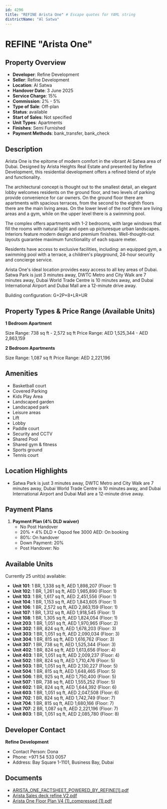 ```yaml
---
id: 4296
title: "REFINE Arista One" # Escape quotes for YAML string
districtName: "Al Satwa"
---
```


# REFINE "Arista One"

## Property Overview
- **Developer**: Refine Development
- **Seller**: Refine Development
- **Location**: Al Satwa
- **Handover Date**: 3 June 2025
- **Service Charge**: 15%
- **Commission**: 2% - 5%
- **Type of Sale**: Off-plan
- **Status**: available
- **Start of Sales**: Not specified
- **Unit Types**: Apartments
- **Finishes**: Semi Furnished
- **Payment Methods**: bank_transfer, bank_check

## Description
Arista One is the epitome of modern comfort in the vibrant Al Satwa area of Dubai. Designed by Arista Heights Real Estate and presented by Refine Development, this residential development offers a refined blend of style and functionality. 

The architectural concept is thought out to the smallest detail, an elegant lobby welcomes residents on the ground floor, and two levels of parking provide convenience for car owners. On the ground floor there are apartments with spacious terraces, from the second to the eighth floors there are the main living areas. On the lower level of the roof there are living areas and a gym, while on the upper level there is a swimming pool.

The complex offers apartments with 1-2 bedrooms, with large windows that fill the rooms with natural light and open up picturesque urban landscapes. Interiors feature modern design and premium finishes. Well-thought-out layouts guarantee maximum functionality of each square meter.

Residents have access to exclusive facilities, including: an equipped gym, a swimming pool with a terrace, a children's playground, 24-hour security and concierge service.

Arista One's ideal location provides easy access to all key areas of Dubai. Satwa Park is just 3 minutes away, DWTC Metro and City Walk are 7 minutes away, Dubai World Trade Centre is 10 minutes away, and Dubai International Airport and Dubai Mall are a 12-minute drive away.

Building configuration: G+2P+8+LR+UR

## Property Types & Price Range (Available Units)
**1 Bedroom Apartment**

Size Range: 738 sq ft - 2,572 sq ft
Price Range: AED 1,525,344 - AED 2,863,159

**2 Bedroom Apartments**

Size Range: 1,087 sq ft
Price Range: AED 2,221,196

## Amenities
- Basketball court
- Covered Parking
- Kids Play Area
- Landscaped garden
- Landscaped park
- Leisure areas
- Lift
- Lobby
- Paddle court
- Security and CCTV
- Shared Pool
- Shared gym & fitness
- Sports ground
- Tennis court

## Location Highlights
- Satwa Park is just 3 minutes away, DWTC Metro and City Walk are 7 minutes away, Dubai World Trade Centre is 10 minutes away, and Dubai International Airport and Dubai Mall are a 12-minute drive away.

## Payment Plans
1. **Payment Plan (4% DLD waiver)**
   - No Post Handover
   - 20% + 4% DLD + Oqood fee 3000 AED: On booking
   - 80%: On handover
   - Down Payment: 20%
   - Post Handover: No

## Available Units
Currently 25 unit(s) available:
- **Unit 101**: 1 BR, 1,338 sq ft, AED 1,898,207 (Floor: 1)
- **Unit 102**: 1 BR, 1,261 sq ft, AED 1,985,890 (Floor: 1)
- **Unit 103**: 1 BR, 1,617 sq ft, AED 2,451,556 (Floor: 1)
- **Unit 104**: 1 BR, 1,153 sq ft, AED 1,843,605 (Floor: 1)
- **Unit 106**: 1 BR, 2,572 sq ft, AED 2,863,159 (Floor: 1)
- **Unit 107**: 1 BR, 1,312 sq ft, AED 1,918,545 (Floor: 1)
- **Unit 108**: 1 BR, 1,305 sq ft, AED 1,824,054 (Floor: 1)
- **Unit 203**: 1 BR, 1,051 sq ft, AED 1,970,965 (Floor: 2)
- **Unit 302**: 1 BR, 824 sq ft, AED 1,678,203 (Floor: 3)
- **Unit 303**: 1 BR, 1,051 sq ft, AED 2,090,034 (Floor: 3)
- **Unit 304**: 1 BR, 815 sq ft, AED 1,616,762 (Floor: 3)
- **Unit 307**: 1 BR, 738 sq ft, AED 1,525,344 (Floor: 3)
- **Unit 402**: 1 BR, 824 sq ft, AED 1,613,656 (Floor: 4)
- **Unit 403**: 1 BR, 1,051 sq ft, AED 2,009,237 (Floor: 4)
- **Unit 502**: 1 BR, 824 sq ft, AED 1,710,476 (Floor: 5)
- **Unit 503**: 1 BR, 1,051 sq ft, AED 2,130,227 (Floor: 5)
- **Unit 504**: 1 BR, 815 sq ft, AED 1,648,465 (Floor: 5)
- **Unit 506**: 1 BR, 925 sq ft, AED 1,750,400 (Floor: 5)
- **Unit 507**: 1 BR, 738 sq ft, AED 1,555,252 (Floor: 5)
- **Unit 602**: 1 BR, 824 sq ft, AED 1,644,392 (Floor: 6)
- **Unit 603**: 1 BR, 1,051 sq ft, AED 2,047,508 (Floor: 6)
- **Unit 702**: 1 BR, 824 sq ft, AED 1,742,749 (Floor: 7)
- **Unit 704**: 1 BR, 815 sq ft, AED 1,680,166 (Floor: 7)
- **Unit 707**: 2 BR, 1,087 sq ft, AED 2,221,196 (Floor: 7)
- **Unit 803**: 1 BR, 1,051 sq ft, AED 2,085,780 (Floor: 8)

## Developer Contact
**Refine Development**
- Contact Person: Dona
- Phone: +971 54 533 0057
- Address: Bay Square 1-1101, Business Bay, Dubai

## Documents
- [ARISTA_ONE_FACTSHEET_POWERED_BY_REFINE[1].pdf](https://cdn.geniemap.net/2025/02/12/EoYex7ExhlJPGjyJ0GmYxL24tlqqj8c1mBRuvrcv.pdf)
- [Arista Sales deck refine V2.pdf](https://cdn.geniemap.net/2025/02/19/fbEcFG1jLqNXCv6OmRk5U1xS6zdGV0sO2cBiHwlh.pdf)
- [Arista One Floor Plan V4 (1)_compressed (1).pdf](https://cdn.geniemap.net/2025/02/20/Jzijtq3KYM1EMRJTi2puxAR3wKaoTN3RjeIgD6BP.pdf)
